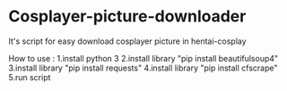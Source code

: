 # Cosplayer-picture-downloader
It's script for easy download cosplayer picture in hentai-cosplay

How to use :
1.install python 3
2.install library "pip install beautifulsoup4"
3.install library "pip install requests"
4.install library "pip install cfscrape"
5.run script
